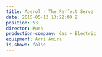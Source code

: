 ```yaml
---
title: Aperol - The Perfect Serve
date: 2015-05-13 13:22:00 Z
position: 53
director: Push
production-company: Gas + Electric
equipment: Arri Amira
is-shown: false
---
```


